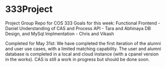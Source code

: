 # 333Project
Project Group Repo for COS 333
Goals for this week:
Functional Frontend - Daniel
Understanding of CAS and Process API - Tara and Abhinaya
DB Design, and MySql Implmentation - Chris and Vikash

Completed for May 31st: 
We have completed the first iteration of the alumni and user use cases, with a limited matching capability. 
The user and alumni database is completed in a local and cloud instance (with a cpanel version in the works).
CAS is still a work in progress but should be done soon. 
